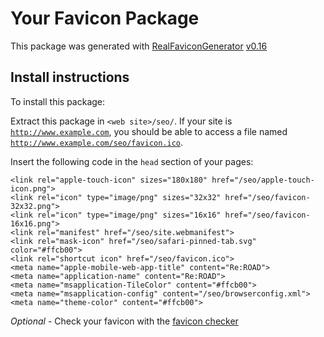 # Your Favicon Package

This package was generated with [RealFaviconGenerator](https://realfavicongenerator.net/) [v0.16](https://realfavicongenerator.net/change_log#v0.16)

## Install instructions

To install this package:

Extract this package in <code>&lt;web site&gt;/seo/</code>. If your site is <code>http://www.example.com</code>, you should be able to access a file named <code>http://www.example.com/seo/favicon.ico</code>.

Insert the following code in the `head` section of your pages:

    <link rel="apple-touch-icon" sizes="180x180" href="/seo/apple-touch-icon.png">
    <link rel="icon" type="image/png" sizes="32x32" href="/seo/favicon-32x32.png">
    <link rel="icon" type="image/png" sizes="16x16" href="/seo/favicon-16x16.png">
    <link rel="manifest" href="/seo/site.webmanifest">
    <link rel="mask-icon" href="/seo/safari-pinned-tab.svg" color="#ffcb00">
    <link rel="shortcut icon" href="/seo/favicon.ico">
    <meta name="apple-mobile-web-app-title" content="Re:ROAD">
    <meta name="application-name" content="Re:ROAD">
    <meta name="msapplication-TileColor" content="#ffcb00">
    <meta name="msapplication-config" content="/seo/browserconfig.xml">
    <meta name="theme-color" content="#ffcb00">

_Optional_ - Check your favicon with the [favicon checker](https://realfavicongenerator.net/favicon_checker)
